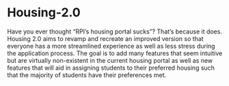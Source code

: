 # Housing-2.0
Have you ever thought “RPI’s housing portal sucks”? That’s because it does. Housing 2.0 aims to revamp and recreate an improved version so that everyone has a more streamlined experience as well as less stress during the application process. The goal is to add many features that seem intuitive but are virtually non-existent in the current housing portal as well as new features that will aid in assigning students to their preferred housing such that the majority of students have their preferences met.
